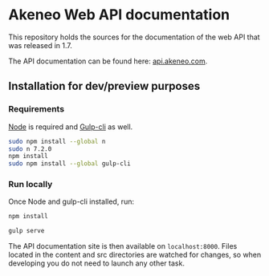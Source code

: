 # Akeneo Web API documentation
This repository holds the sources for the documentation of the web API that was released in 1.7.

The API documentation can be found here: [api.akeneo.com](api.akeneo.com).

## Installation for dev/preview purposes

### Requirements
[Node](https://nodejs.org/en/) is required and [Gulp-cli](https://github.com/gulpjs/gulp-cli) as well.

```bash
sudo npm install --global n
sudo n 7.2.0
npm install
sudo npm install --global gulp-cli
```

### Run locally
Once Node and gulp-cli installed, run:

```bash
npm install

gulp serve
```

The API documentation site is then available on `localhost:8000`.
Files located in the content and src directories are watched for changes, so when developing you do not need to launch any other task.

